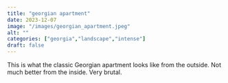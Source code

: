```yaml
---
title: "georgian apartment"
date: 2023-12-07
image: "/images/georgian_apartment.jpeg"
alt: ""
categories: ["georgia","landscape","intense"]
draft: false
---
```


This is what the classic Georgian apartment looks like from the outside. Not much better from the inside. Very brutal. 
